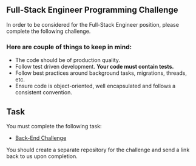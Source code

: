 ## Full-Stack Engineer Programming Challenge

In order to be considered for the Full-Stack Engineer position, please complete the following challenge. 

### Here are couple of things to keep in mind:

* The code should be of production quality.
* Follow test driven development. **Your code must contain tests.**
* Follow best practices around background tasks, migrations, threads, etc.
* Ensure code is object-oriented, well encapsulated and follows a consistent convention.

## Task

You must complete the following task:

* [Back-End Challenge](https://github.com/careernowbrands/full-stack-engineer/blob/master/challenges/back-end-challenge.md)

You should create a separate repository for the challenge and send a link back to us upon completion.
